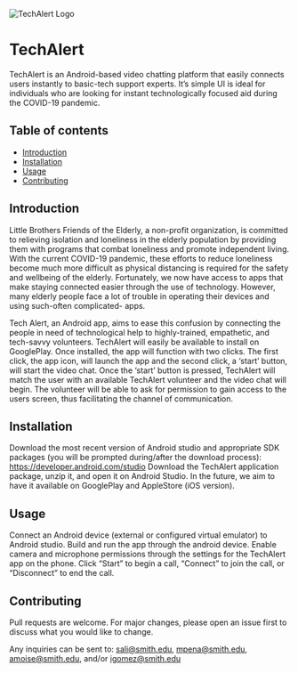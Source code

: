 ![TechAlert Logo](https://drive.google.com/file/d/1wJeOrETKlVexGKi18AlOXJ78B2GB93cb/view?usp=sharing)

# TechAlert

TechAlert is an Android-based video chatting platform that easily connects users instantly to basic-tech support experts. It’s simple UI is ideal for individuals who are looking for instant technologically focused aid during the COVID-19 pandemic.

## Table of contents
* [Introduction](#intro)
* [Installation](#install)
* [Usage](#usage)
* [Contributing](#contrib)

## Introduction

Little Brothers Friends of the Elderly, a non-profit organization, is committed to relieving isolation  and loneliness in the elderly population by providing them with programs that combat loneliness and promote independent living. With the current COVID-19 pandemic, these efforts to reduce loneliness become much more difficult as physical distancing is required for the safety and wellbeing of the elderly. Fortunately, we now have access to apps that make staying connected easier through the use of technology. However, many elderly people face a lot of trouble in operating their devices and using such-often complicated- apps. 

Tech Alert, an Android app, aims to ease this confusion by connecting the people in need of technological help to highly-trained, empathetic, and tech-savvy volunteers. TechAlert will easily be available to install on GooglePlay. Once installed, the app will function with two clicks. The first click, the app icon, will launch the app and the second click, a ‘start’ button, will start the video chat. Once the ‘start’ button is pressed, TechAlert will match the user with an available TechAlert volunteer and the video chat will begin. The volunteer will be able to ask for permission to gain access to the users screen, thus facilitating the channel of communication. 

## Installation

Download the most recent version of Android studio and appropriate SDK packages (you will be prompted during/after the download process): https://developer.android.com/studio
 Download the TechAlert application package, unzip it, and open it on Android Studio. 
In the future, we aim to have it available on GooglePlay and AppleStore (iOS version).

## Usage

Connect an Android device (external or configured virtual emulator) to Android studio.
Build and run the app through the android device.
Enable camera and microphone permissions through the settings for the TechAlert app on the phone.
Click “Start” to begin a call, “Connect” to join the call, or “Disconnect” to end the call.

## Contributing
Pull requests are welcome. For major changes, please open an issue first to discuss what you would like to change.

Any inquiries can be sent to: sali@smith.edu, mpena@smith.edu, amoise@smith.edu, and/or igomez@smith.edu





